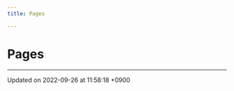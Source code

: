 ```yaml
---
title: Pages

---
```


# Pages







-------------------------------

Updated on 2022-09-26 at 11:58:18 +0900
